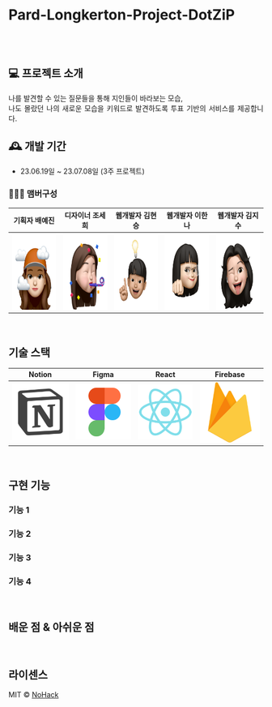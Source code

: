 # Pard-Longkerton-Project-DotZiP

<p align="center">
  <br>
  <img src="">
  <br>
</p>

## 💻 프로젝트 소개
<p align="justify">
나를 발견할 수 있는 질문들을 통해 지인들이 바라보는 모습, <br/>나도 몰랐던 나의 새로운 모습을 키워드로 발견하도록 투표 기반의 서비스를 제공합니다.
</p>

## 🕰️ 개발 기간
* 23.06.19일 ~ 23.07.08일 (3주 프로젝트)

### 🧑‍🤝‍🧑 맴버구성
|  기획자 배예진    |  디자이너 조세희     |   웹개발자 김현승   |   웹개발자 이한나  |  웹개발자 김지수  |
|   :--------:   |    :--------:    |    :--------:  |    :--------:   |   :--------:  |
|   <img src="./readme/YJ.PNG.png" width="300" height="150">   |  <img src="./readme/Say.png" width="300" height="150">   | <img src="./readme/H.png" width="300" height="150"> | <img src="./readme/HN.png" width="300" height="150">    | <img src="./readme/JS.png" width="300" height="150">    |

<br>

## 기술 스택

|  Notion    |  Figma     |  React   |  Firebase |
| :--------: | :--------: | :------: | :----:    |
|   ![nt]    |   ![fm]    | ![react] | ![fb]     |

<br>

## 구현 기능

### 기능 1

### 기능 2

### 기능 3

### 기능 4

<br>

## 배운 점 & 아쉬운 점

<p align="justify">

</p>

<br>

## 라이센스

MIT &copy; [NoHack](mailto:lbjp114@gmail.com)

<!-- Stack Icon Refernces -->

[nt]: /readme/notion.svg
[fm]: /readme/figma.svg
[react]: /readme/react.svg
[fb]: /readme/firebase.svg
